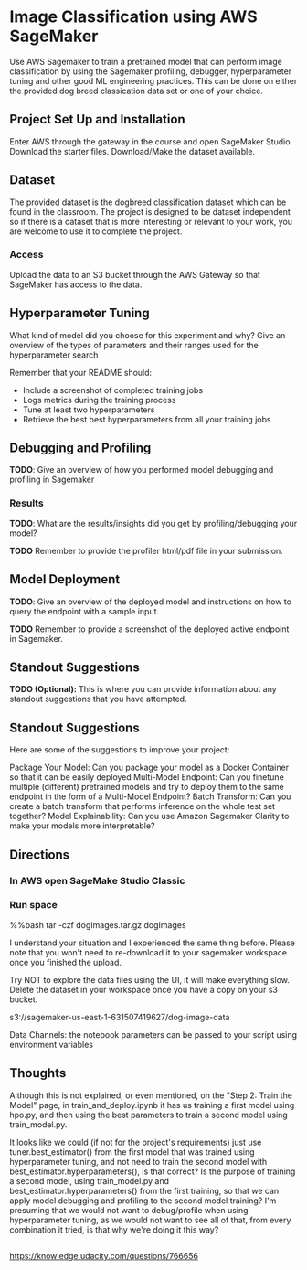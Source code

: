 # Image Classification using AWS SageMaker

Use AWS Sagemaker to train a pretrained model that can perform image classification by using the Sagemaker profiling, debugger, hyperparameter tuning and other good ML engineering practices. This can be done on either the provided dog breed classication data set or one of your choice.

## Project Set Up and Installation
Enter AWS through the gateway in the course and open SageMaker Studio. 
Download the starter files.
Download/Make the dataset available. 

## Dataset
The provided dataset is the dogbreed classification dataset which can be found in the classroom.
The project is designed to be dataset independent so if there is a dataset that is more interesting or relevant to your work, you are welcome to use it to complete the project.

### Access
Upload the data to an S3 bucket through the AWS Gateway so that SageMaker has access to the data. 

## Hyperparameter Tuning
What kind of model did you choose for this experiment and why? Give an overview of the types of parameters and their ranges used for the hyperparameter search

Remember that your README should:
- Include a screenshot of completed training jobs
- Logs metrics during the training process
- Tune at least two hyperparameters
- Retrieve the best best hyperparameters from all your training jobs

## Debugging and Profiling
**TODO**: Give an overview of how you performed model debugging and profiling in Sagemaker

### Results
**TODO**: What are the results/insights did you get by profiling/debugging your model?

**TODO** Remember to provide the profiler html/pdf file in your submission.


## Model Deployment
**TODO**: Give an overview of the deployed model and instructions on how to query the endpoint with a sample input.

**TODO** Remember to provide a screenshot of the deployed active endpoint in Sagemaker.

## Standout Suggestions
**TODO (Optional):** This is where you can provide information about any standout suggestions that you have attempted.



## Standout Suggestions
Here are some of the suggestions to improve your project:


Package Your Model: Can you package your model as a Docker Container so that it can be easily deployed
Multi-Model Endpoint: Can you finetune multiple (different) pretrained models and try to deploy them to the same endpoint in the form of a Multi-Model Endpoint?
Batch Transform: Can you create a batch transform that performs inference on the whole test set together?
Model Explainability: Can you use Amazon Sagemaker Clarity to make your models more interpretable?

## Directions


### In AWS open SageMake Studio Classic

### Run space

%%bash
tar -czf dogImages.tar.gz dogImages

I understand your situation and I experienced the same thing before. Please note that you won't need to re-download it to your sagemaker workspace once you finished the upload.

Try NOT to explore the data files using the UI, it will make everything slow.
Delete the dataset in your workspace once you have a copy on your s3 bucket.

s3://sagemaker-us-east-1-631507419627/dog-image-data


Data Channels: the notebook parameters can be passed to your script using environment variables

## Thoughts

Although this is not explained, or even mentioned, on the "Step 2: Train the Model" page, in train_and_deploy.ipynb it has us training a first model using hpo.py, and then using the best parameters to train a second model using train_model.py.

It looks like we could (if not for the project's requirements) just use tuner.best_estimator() from the first model that was trained using hyperparameter tuning, and not need to train the second model with best_estimator.hyperparameters(), is that correct?
Is the purpose of training a second model, using train_model.py and best_estimator.hyperparameters() from the first training, so that we can apply model debugging and profiling to the second model training?
I'm presuming that we would not want to debug/profile when using hyperparameter tuning, as we would not want to see all of that, from every combination it tried, is that why we're doing it this way?

## 

https://knowledge.udacity.com/questions/766656